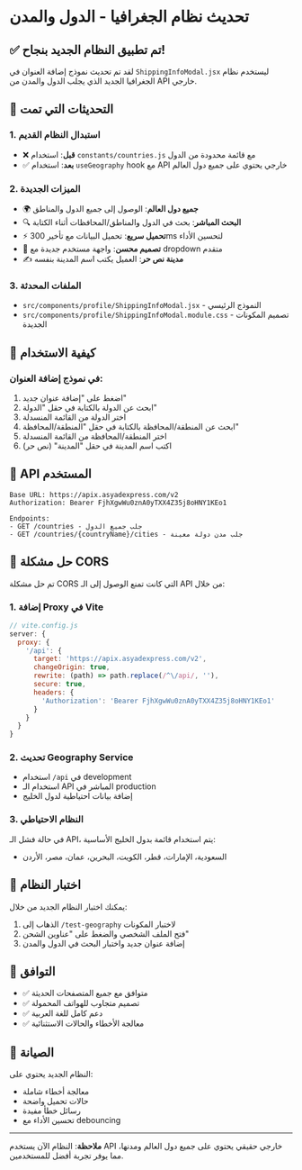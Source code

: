 # تحديث نظام الجغرافيا - الدول والمدن

## ✅ تم تطبيق النظام الجديد بنجاح!

لقد تم تحديث نموذج إضافة العنوان في `ShippingInfoModal.jsx` ليستخدم نظام الجغرافيا الجديد الذي يجلب الدول والمدن من API خارجي.

## 🔧 التحديثات التي تمت

### 1. استبدال النظام القديم
- ❌ **قبل**: استخدام `constants/countries.js` مع قائمة محدودة من الدول
- ✅ **بعد**: استخدام `useGeography` hook مع API خارجي يحتوي على جميع دول العالم

### 2. الميزات الجديدة
- 🌍 **جميع دول العالم**: الوصول إلى جميع الدول والمناطق
- 🔍 **البحث المباشر**: بحث في الدول والمناطق/المحافظات أثناء الكتابة
- ⚡ **تحميل سريع**: تحميل البيانات مع تأخير 300ms لتحسين الأداء
- 🎨 **تصميم محسن**: واجهة مستخدم جديدة مع dropdown متقدم
- ✍️ **مدينة نص حر**: العميل يكتب اسم المدينة بنفسه

### 3. الملفات المحدثة
- `src/components/profile/ShippingInfoModal.jsx` - النموذج الرئيسي
- `src/components/profile/ShippingInfoModal.module.css` - تصميم المكونات الجديدة

## 🚀 كيفية الاستخدام

### في نموذج إضافة العنوان:
1. اضغط على "إضافة عنوان جديد"
2. ابحث عن الدولة بالكتابة في حقل "الدولة"
3. اختر الدولة من القائمة المنسدلة
4. ابحث عن المنطقة/المحافظة بالكتابة في حقل "المنطقة/المحافظة"
5. اختر المنطقة/المحافظة من القائمة المنسدلة
6. اكتب اسم المدينة في حقل "المدينة" (نص حر)

## 🔗 API المستخدم

```
Base URL: https://apix.asyadexpress.com/v2
Authorization: Bearer FjhXgwWu0znA0yTXX4Z35j8oHNY1KEo1

Endpoints:
- GET /countries - جلب جميع الدول
- GET /countries/{countryName}/cities - جلب مدن دولة معينة
```

## 🔧 حل مشكلة CORS

تم حل مشكلة CORS التي كانت تمنع الوصول إلى الـ API من خلال:

### 1. إضافة Proxy في Vite
```javascript
// vite.config.js
server: {
  proxy: {
    '/api': {
      target: 'https://apix.asyadexpress.com/v2',
      changeOrigin: true,
      rewrite: (path) => path.replace(/^\/api/, ''),
      secure: true,
      headers: {
        'Authorization': 'Bearer FjhXgwWu0znA0yTXX4Z35j8oHNY1KEo1'
      }
    }
  }
}
```

### 2. تحديث Geography Service
- استخدام `/api` في development
- استخدام الـ API المباشر في production
- إضافة بيانات احتياطية لدول الخليج

### 3. النظام الاحتياطي
في حالة فشل الـ API، يتم استخدام قائمة بدول الخليج الأساسية:
- السعودية، الإمارات، قطر، الكويت، البحرين، عمان، مصر، الأردن

## 🧪 اختبار النظام

يمكنك اختبار النظام الجديد من خلال:
1. الذهاب إلى `/test-geography` لاختبار المكونات
2. فتح الملف الشخصي والضغط على "عناوين الشحن"
3. إضافة عنوان جديد واختبار البحث في الدول والمدن

## 📱 التوافق

- ✅ متوافق مع جميع المتصفحات الحديثة
- ✅ تصميم متجاوب للهواتف المحمولة
- ✅ دعم كامل للغة العربية
- ✅ معالجة الأخطاء والحالات الاستثنائية

## 🔧 الصيانة

النظام الجديد يحتوي على:
- معالجة أخطاء شاملة
- حالات تحميل واضحة
- رسائل خطأ مفيدة
- تحسين الأداء مع debouncing

---

**ملاحظة**: النظام الآن يستخدم API خارجي حقيقي يحتوي على جميع دول العالم ومدنها، مما يوفر تجربة أفضل للمستخدمين. 